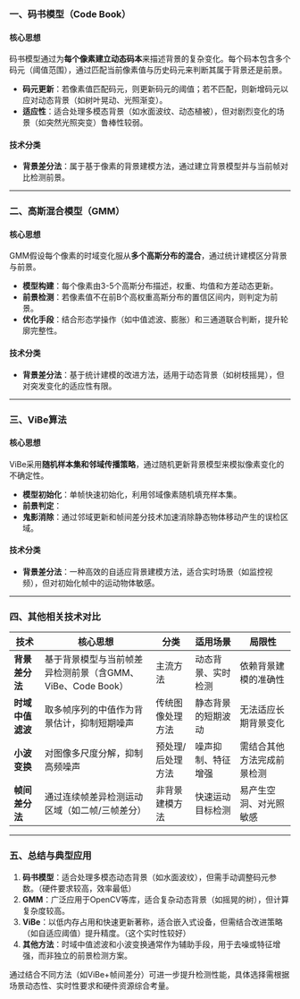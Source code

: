 
### **一、码书模型（Code Book）**

#### **核心思想**

码书模型通过为**每个像素建立动态码本**来描述背景的复杂变化。每个码本包含多个码元（阈值范围），通过匹配当前像素值与历史码元来判断其属于背景还是前景。

- **码元更新**：若像素值匹配码元，则更新码元的阈值；若不匹配，则新增码元以应对动态背景（如树叶晃动、光照渐变）。
- **适应性**：适合处理多模态背景（如水面波纹、动态植被），但对剧烈变化的场景（如突然光照突变）鲁棒性较弱。

#### **技术分类**

- **背景差分法**：属于基于像素的背景建模方法，通过建立背景模型并与当前帧对比检测前景。
---
### **二、高斯混合模型（GMM）**

#### **核心思想**

GMM假设每个像素的时域变化服从**多个高斯分布的混合**，通过统计建模区分背景与前景。

- **模型构建**：每个像素由3-5个高斯分布描述，权重、均值和方差动态更新。
- **前景检测**：若像素值不在前B个高权重高斯分布的置信区间内，则判定为前景。
- **优化手段**：结合形态学操作（如中值滤波、膨胀）和三通道联合判断，提升轮廓完整性。

#### **技术分类**

- **背景差分法**：基于统计建模的改进方法，适用于动态背景（如树枝摇晃），但对突发变化的适应性有限。

---

### **三、ViBe算法**

#### **核心思想**

ViBe采用**随机样本集和邻域传播策略**，通过随机更新背景模型来模拟像素变化的不确定性。

- **模型初始化**：单帧快速初始化，利用邻域像素随机填充样本集。
- **前景判定**：
- **鬼影消除**：通过邻域更新和帧间差分技术加速消除静态物体移动产生的误检区域。

#### **技术分类**

- **背景差分法**：一种高效的自适应背景建模方法，适合实时场景（如监控视频），但对初始化帧中的运动物体敏感。

---

### **四、其他相关技术对比**


| **技术**         | **核心思想**                                               | **分类**          | **适用场景**       | **局限性**                 |
| ---------------- | ---------------------------------------------------------- | ----------------- | ------------------ | -------------------------- |
| **背景差分法**   | 基于背景模型与当前帧差异检测前景（含GMM、ViBe、Code Book） | 主流方法          | 动态背景、实时检测 | 依赖背景建模的准确性       |
| **时域中值滤波** | 取多帧序列的中值作为背景估计，抑制短期噪声                 | 传统图像处理方法  | 静态背景的短期波动 | 无法适应长期背景变化       |
| **小波变换**     | 对图像多尺度分解，抑制高频噪声                             | 预处理/后处理方法 | 噪声抑制、特征增强 | 需结合其他方法完成前景检测 |
| **帧间差分法**   | 通过连续帧差异检测运动区域（如二帧/三帧差分）              | 非背景建模方法    | 快速运动目标检测   | 易产生空洞、对光照敏感     |

---

### **五、总结与典型应用**

1. **码书模型**：适合处理多模态动态背景（如水面波纹），但需手动调整码元参数。（硬件要求较高，效率最低）
2. **GMM**：广泛应用于OpenCV等库，适合复杂动态背景（如摇晃的树），但计算复杂度较高。
3. **ViBe**：以低内存占用和快速更新著称，适合嵌入式设备，但需结合改进策略（如自适应阈值）提升精度。（这个实时性较好）
4. **其他方法**：时域中值滤波和小波变换通常作为辅助手段，用于去噪或特征增强，而非独立的前景检测方案。

通过结合不同方法（如ViBe+帧间差分）可进一步提升检测性能，具体选择需根据场景动态性、实时性要求和硬件资源综合考量。
